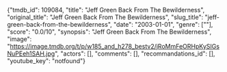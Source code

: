 {"tmdb_id": 109084, "title": "Jeff Green Back From The Bewilderness", "original_title": "Jeff Green Back From The Bewilderness", "slug_title": "jeff-green-back-from-the-bewilderness", "date": "2003-01-01", "genre": [""], "score": "0.0/10", "synopsis": "Jeff Green Back From The Bewilderness", "image": "https://image.tmdb.org/t/p/w185_and_h278_bestv2/jRoMmFeORHpKySIGsNuPEeh1SAH.jpg", "actors": [], "comments": [], "recommandations_id": [], "youtube_key": "notfound"}